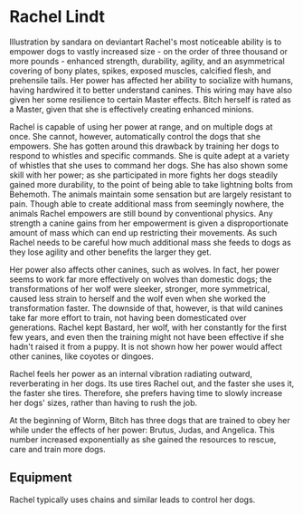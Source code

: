 # Rachel Lindt
Illustration by sandara on deviantart
Rachel's most noticeable ability is to empower dogs to vastly increased size - on the order of three thousand or more pounds - enhanced strength, durability, agility, and an asymmetrical covering of bony plates, spikes, exposed muscles, calcified flesh, and prehensile tails. Her power has affected her ability to socialize with humans, having hardwired it to better understand canines. This wiring may have also given her some resilience to certain Master effects. Bitch herself is rated as a Master, given that she is effectively creating enhanced minions.

Rachel is capable of using her power at range, and on multiple dogs at once. She cannot, however, automatically control the dogs that she empowers. She has gotten around this drawback by training her dogs to respond to whistles and specific commands. She is quite adept at a variety of whistles that she uses to command her dogs. She has also shown some skill with her power; as she participated in more fights her dogs steadily gained more durability, to the point of being able to take lightning bolts from Behemoth. The animals maintain some sensation but are largely resistant to pain. Though able to create additional mass from seemingly nowhere, the animals Rachel empowers are still bound by conventional physics. Any strength a canine gains from her empowerment is given a disproportionate amount of mass which can end up restricting their movements. As such Rachel needs to be careful how much additional mass she feeds to dogs as they lose agility and other benefits the larger they get.

Her power also affects other canines, such as wolves. In fact, her power seems to work far more effectively on wolves than domestic dogs; the transformations of her wolf were sleeker, stronger, more symmetrical, caused less strain to herself and the wolf even when she worked the transformation faster. The downside of that, however, is that wild canines take far more effort to train, not having been domesticated over generations. Rachel kept Bastard, her wolf, with her constantly for the first few years, and even then the training might not have been effective if she hadn't raised it from a puppy. It is not shown how her power would affect other canines, like coyotes or dingoes. 

Rachel feels her power as an internal vibration radiating outward, reverberating in her dogs. Its use tires Rachel out, and the faster she uses it, the faster she tires. Therefore, she prefers having time to slowly increase her dogs' sizes, rather than having to rush the job. 

At the beginning of Worm, Bitch has three dogs that are trained to obey her while under the effects of her power: Brutus, Judas, and Angelica. This number increased exponentially as she gained the resources to rescue, care and train more dogs.

## Equipment
Rachel typically uses chains and similar leads to control her dogs.
